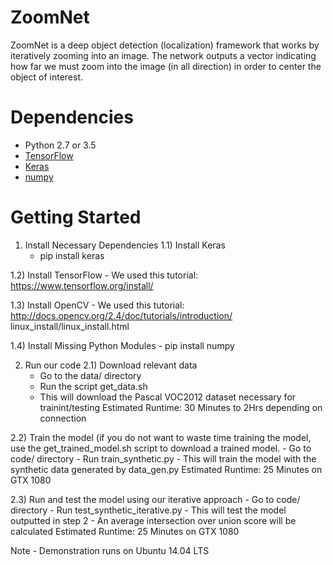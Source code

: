 # ZoomNet 

ZoomNet is a deep object detection (localization) framework that works by iteratively zooming into an image. 
The network outputs a vector indicating how far we must zoom into the image (in all direction) in order to center the object of interest. 

# Dependencies

* Python 2.7 or 3.5
* [TensorFlow](https://www.tensorflow.org/) 
* [Keras](https://keras.io/)
* [numpy](https://pypi.python.org/pypi/numpy)

# Getting Started

1) Install Necessary Dependencies
1.1) Install Keras
    - pip install keras

1.2) Install TensorFlow
    - We used this tutorial: https://www.tensorflow.org/install/

1.3) Install OpenCV
    - We used this tutorial: http://docs.opencv.org/2.4/doc/tutorials/introduction/
        linux_install/linux_install.html

1.4) Install Missing Python Modules
    - pip install numpy

2) Run our code
2.1) Download relevant data
    - Go to the data/ directory
    - Run the script get_data.sh
    - This will download the Pascal VOC2012 dataset necessary for trainint/testing
    Estimated Runtime: 30 Minutes to 2Hrs depending on connection

2.2) Train the model (if you do not want to waste time training the model, use the
            get_trained_model.sh script to download a trained model.
    - Go to code/ directory
    - Run train_synthetic.py
    - This will train the model with the synthetic data generated by data_gen.py
    Estimated Runtime: 25 Minutes on GTX 1080

2.3) Run and test the model using our iterative approach
    - Go to code/ directory
    - Run test_synthetic_iterative.py
    - This will test the model outputted in step 2
    - An average intersection over union score will be calculated
    Estimated Runtime: 25 Minutes on GTX 1080

Note - Demonstration runs on Ubuntu 14.04 LTS

